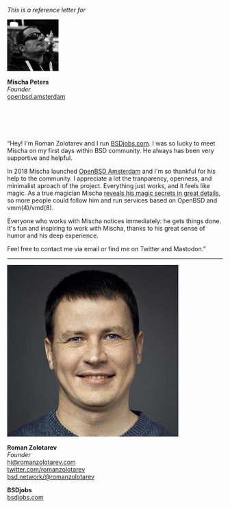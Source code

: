 _This is a reference letter for_

<img src="/ref/mp.jpeg" class="avatar">

**Mischa Peters**<br>
_Founder_<br>
[openbsd.amsterdam](https://openbsd.amsterdam)

# &nbsp;

<p class="quote">&#8220;Hey! I'm Roman Zolotarev and I run <a
href="https://www.bsdjobs.com">BSDjobs.com</a>.  I&nbsp;was so lucky
to meet Mischa on my first days within BSD community. He always has
been very supportive and helpful.</p> 

In 2018 Mischa launched <a href="https://openbsd.amsterdam">OpenBSD
Amsterdam</a> and I'm so thankful for his help to the community. I
appreciate a lot the tranparency, openness, and minimalist aproach
of the project. Everything just works, and it feels like magic.  As
a true magician Mischa [reveals his magic secrets in great
details](https://openbsd.amsterdam/setup.html), so more people could
follow him and run services based on OpenBSD and vmm(4)/vmd(8).

Everyone who works with Mischa notices immediately: he gets things
done. It's fun and inspiring to work with Mischa, thanks to his
great sense of humor and his deep experience.

Feel free to contact me via email or find me on Twitter and
Mastodon.&#8221;

---

<img src="/avatar.jpeg" class="avatar">

**Roman Zolotarev**<br>
_Founder_<br>
hi@romanzolotarev.com<br>
[twitter.com/romanzolotarev](https://twitter.com/romanzolotarev)<br>
[bsd.network/@romanzolotarev](https://bsd.network/@romanzolotarev)

**BSDjobs**<br>
[bsdjobs.com](https://www.bsdjobs.com/)<br>
